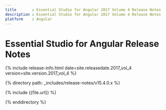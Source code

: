 ```yaml
---
title 		: Essential Studio for Angular 2017 Volume 4 Release Notes
description : Essential Studio for Angular 2017 Volume 4 Release Notes
platform 	: Angular
---
```


# Essential Studio for Angular Release Notes

{% include release-info.html date=site.releasedate.2017_vol_4 version=site.version.2017_vol_4 %} 

{% directory path: _includes/release-notes/v15.4.0.x %}

{% include {{file.url}} %}

{% enddirectory %}